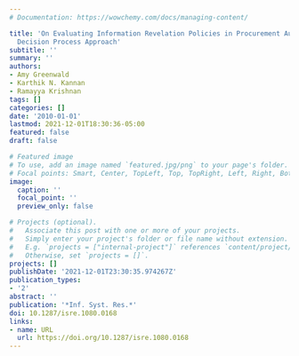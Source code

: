 ```yaml
---
# Documentation: https://wowchemy.com/docs/managing-content/

title: 'On Evaluating Information Revelation Policies in Procurement Auctions: A Markov
  Decision Process Approach'
subtitle: ''
summary: ''
authors:
- Amy Greenwald
- Karthik N. Kannan
- Ramayya Krishnan
tags: []
categories: []
date: '2010-01-01'
lastmod: 2021-12-01T18:30:36-05:00
featured: false
draft: false

# Featured image
# To use, add an image named `featured.jpg/png` to your page's folder.
# Focal points: Smart, Center, TopLeft, Top, TopRight, Left, Right, BottomLeft, Bottom, BottomRight.
image:
  caption: ''
  focal_point: ''
  preview_only: false

# Projects (optional).
#   Associate this post with one or more of your projects.
#   Simply enter your project's folder or file name without extension.
#   E.g. `projects = ["internal-project"]` references `content/project/deep-learning/index.md`.
#   Otherwise, set `projects = []`.
projects: []
publishDate: '2021-12-01T23:30:35.974267Z'
publication_types:
- '2'
abstract: ''
publication: '*Inf. Syst. Res.*'
doi: 10.1287/isre.1080.0168
links:
- name: URL
  url: https://doi.org/10.1287/isre.1080.0168
---
```

